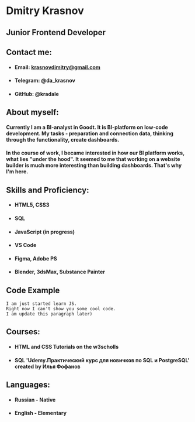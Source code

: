 # Dmitry Krasnov


## Junior Frontend Developer

## Contact me:
* #### **Email:** krasnovdimitry@gmail.com
* #### **Telegram:** @da_krasnov
* #### **GitHub:** @kradale


## About myself:

#### Currently I am a BI-analyst in Goodt. It is BI-platform on low-code development. My tasks - preparation and connection data, thinking through the functionality, create dashboards. 

#### In the course of work, I became interested in how our BI platform works, what lies "under the hood". It seemed to me that working on a website builder is much more interesting than building dashboards. That's why I'm here.


## Skills and Proficiency:
* #### HTML5, CSS3
* #### SQL
* #### JavaScript (in progress)
* #### VS Code
* #### Figma, Adobe PS
* #### Blender, 3dsMax, Substance Painter


## Code Example

``` 
I am just started learn JS. 
Right now I can't show you some cool code.
I am update this paragraph later)
``` 


## Courses:

* #### HTML and CSS Tutorials on the w3scholls
* #### SQL 'Udemy.Практический курс для новичков по SQL и PostgreSQL' created by Илья Фофанов


## Languages:

* #### Russian - Native
* #### English - Elementary

